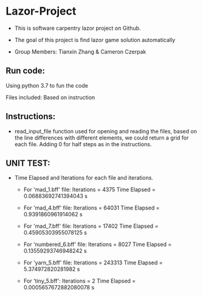 # Lazor-Project

- This is software carpentry lazor project on Github.

- The goal of this project is find lazor game solution automatically

- Group Members: Tianxin Zhang & Cameron Czerpak

Run code:
-------------
Using python 3.7 to fun the code

Files included: Based on instruction

Instructions: 
-----------------
  - read_input_file function used for opening and reading the files, based on the line differences with different elements, we could return a grid for each file.
    Adding 0 for half steps as in the instructions.
  
  

UNIT TEST:
--------------
- Time Elapsed and Iterations for each file and iterations.

  - For 'mad_1.bff' file:
  Iterations = 4375
  Time Elapsed = 0.06883692741394043 s

  - For 'mad_4.bff' file:
  Iterations = 64031
  Time Elapsed = 0.9391860961914062 s

  - For 'mad_7.bff' file:
  Iterations = 17402
  Time Elapsed = 0.45905303955078125 s

  - For 'numbered_6.bff' file:
  Iterations = 8027
  Time Elapsed = 0.13559293746948242 s
 
  - For 'yarn_5.bff' file:
  Iterations = 243313
  Time Elapsed = 5.374972820281982 s
  
  - For 'tiny_5.bff':
  Iterations = 2
  Time Elapsed = 0.0005657672882080078 s
